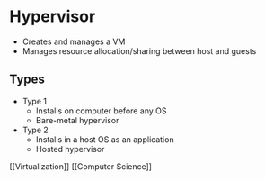 # Hypervisor

- Creates and manages a VM
- Manages resource allocation/sharing between host and guests

## Types

- Type 1
  - Installs on computer before any OS
  - Bare-metal hypervisor
- Type 2
  - Installs in a host OS as an application
  - Hosted hypervisor

[[Virtualization]] [[Computer Science]]

[//begin]: # "Autogenerated link references for markdown compatibility"
[computer-science]: computer-science "Computer Science"
[//end]: # "Autogenerated link references"